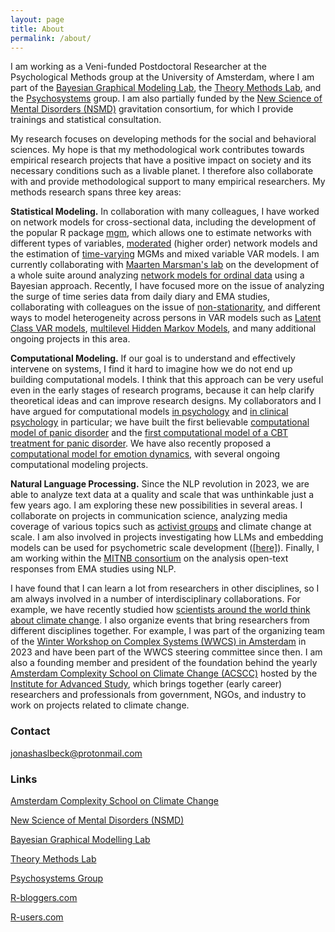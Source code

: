 ```yaml
---
layout: page
title: About
permalink: /about/
---
```


I am working as a Veni-funded Postdoctoral Researcher at the Psychological Methods group at the University of Amsterdam, where I am part of the [Bayesian Graphical Modeling Lab](https://bayesiangraphicalmodeling.com/), the [Theory Methods Lab](http://theorymethodslab.com), and the [Psychosystems](http://psychosystems.org) group. I am also partially funded by the [New Science of Mental Disorders (NSMD)](https://nsmd.eu/) gravitation consortium, for which I provide trainings and statistical consultation.

My research focuses on developing methods for the social and behavioral sciences. My hope is that my methodological work contributes towards empirical research projects that have a positive impact on society and its necessary conditions such as a livable planet. I therefore also collaborate with and provide methodological support to many empirical researchers. My methods research spans three key areas:

**Statistical Modeling.** 
In collaboration with many colleagues, I have worked on network models for cross-sectional data, including the development of the popular R package [mgm](https://cran.r-project.org/web/packages/mgm/index.html), which allows one to estimate networks with different types of variables, [moderated](https://www.tandfonline.com/doi/full/10.1080/00273171.2019.1677207) (higher order) network models and the estimation of [time-varying](https://www.tandfonline.com/doi/full/10.1080/00273171.2020.1743630) MGMs and mixed variable VAR models. I am currently collaborating with [Maarten Marsman's lab](https://bayesiangraphicalmodeling.com/) on the development of a whole suite around analyzing [network models for ordinal data](https://psyarxiv.com/ukwrf/) using a Bayesian approach. Recently, I have focused more on the issue of analyzing the surge of time series data from daily diary and EMA studies, collaborating with colleagues on the issue of [non-stationarity](https://psyarxiv.com/z7ja2), and different ways to model heterogeneity across persons in VAR models such as [Latent Class VAR models](https://cran.r-project.org/web/packages/ClusterVAR/index.html), [multilevel Hidden Markov Models](https://osf.io/preprints/psyarxiv/y2u5s), and many additional ongoing projects in this area.

**Computational Modeling.**
If our goal is to understand and effectively intervene on systems, I find it hard to imagine how we do not end up building computational models. I think that this approach can be very useful even in the early stages of research programs, because it can help clarify theoretical ideas and can improve research designs. My collaborators and I have argued for computational models [in psychology](https://journals.sagepub.com/doi/full/10.1177/1745691620974697) and [in clinical psychology](https://psycnet.apa.org/record/2022-00806-001) in particular; we have built the first believable [computational model of panic disorder](https://psyarxiv.com/km37w/) and the [first computational model of a CBT treatment for panic disorder](https://psyarxiv.com/tyn9z). We have also recently proposed a [computational model for emotion dynamics](https://psyarxiv.com/x52ns/), with several ongoing computational modeling projects. 

**Natural Language Processing.**
Since the NLP revolution in 2023, we are able to analyze text data at a quality and scale that was unthinkable just a few years ago. I am exploring these new possibilities in several areas. I collaborate on projects in communication science, analyzing media coverage of various topics such as [activist groups](https://osf.io/preprints/psyarxiv/yhn54) and climate change at scale. I am also involved in projects investigating how LLMs and embedding models can be used for psychometric scale development ([[here]](https://osf.io/preprints/psyarxiv/vf3se_v2)). Finally, I am working within the [MITNB consortium](https://mitnb.org/) on the analysis open-text responses from EMA studies using NLP.

I have found that I can learn a lot from researchers in other disciplines, so I am always involved in a number of interdisciplinary collaborations. For example, we have recently studied how [scientists around the world think about climate change](https://www.nature.com/articles/s41558-024-02091-2.epdf?sharing_token=xkBJmAb1Oud9czLbgy-JotRgN0jAjWel9jnR3ZoTv0Phrq77IpBMcaX3xXp3kWkBY5Du2ieGxQacCxhLx8I3bHpi0gXYwZmOU96gumvHHJ8F-zDCZmJSMUe3pcWWo753jcoaP21a7rK2HD-FZdzlGhwW4HZ4v_aTIbnSa_W9WuM%3D). I also organize events that bring researchers from different disciplines together. For example, I was part of the organizing team of the [Winter Workshop on Complex Systems (WWCS) in Amsterdam](https://wwcs2023.github.io/) in 2023 and have been part of the WWCS steering committee since then. I am also a founding member and president of the foundation behind the yearly [Amsterdam Complexity School on Climate Change (ACSCC)](https://acscc.nl) hosted by the [Institute for Advanced Study](https://ias.uva.nl/), which brings together (early career) researchers and professionals from government, NGOs, and industry to work on projects related to climate change.


### Contact

jonashaslbeck@protonmail.com


### Links

[Amsterdam Complexity School on Climate Change](https://acscc.nl)

[New Science of Mental Disorders (NSMD)](https://nsmd.eu/)

[Bayesian Graphical Modelling Lab](https://bayesiangraphicalmodeling.com/)

[Theory Methods Lab](http://theorymethodslab.com)

[Psychosystems Group](http://psychosystems.org)

[R-bloggers.com](http://www.r-bloggers.com/)

[R-users.com](http://www.r-users.com/)


